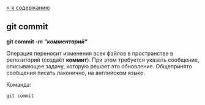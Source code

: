 [< к содержанию](./readme.md)

## git commit

**git commit *-m "комментарий"***

Операция переносит изменения всех файлов в пространстве в репозиторий (создаёт **коммит**). При этом требуется указать сообщение, описывающее задачу, которую решает это обновление. Общепринято сообщения писать лаконично, на английском языке.

Команда:

```bash-
git commit
```